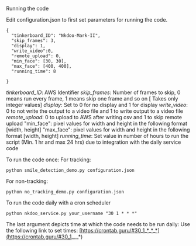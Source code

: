 Running the code


Edit configuration.json to first set parameters for running the code.

```
{
  "tinkerboard_ID": "Nkdoo-Mark-II",
  "skip_frames": 3,
  "display": 1,
  "write_video":0,
  "remote_upload": 0,
  "min_face": [30, 30],
  "max_face": [400, 400],
  "running_time": 8

}
```

*tinkerboard_ID*: AWS Identifier
*skip_frames*: Number of frames to skip, 0 means run every frame, 1 means skip one frame and so on [ Takes only integer values]
*display*: Set to 0 for no display and 1 for display
*write_video*: 0 to not write the output to a video file and 1 to write output to a video file
*remote_upload*: 0 to upload to AWS after writing csv and 1 to skip remote upload
"min_face": pixel values for width and height in the following format [width, height]
"max_face": pixel values for width and height in the following format [width, height]
*running_time*: Set value in number of hours to run the script (Min. 1 hr and max 24 hrs) due to integration with the daily service code



To run the code once:
For tracking:
```
python smile_detection_demo.py configuration.json
```

For non-tracking:
```
python no_tracking_demo.py configuration.json
```

To run the code daily with a cron scheduler
```
python nkdoo_service.py your_username "30 1 * * *"
```

The last argument depicts time at which the code needs to be run daily: Use the following link to set times: [https://crontab.guru/#30_1_*_*_*](https://crontab.guru/#30_1_*_*_*)